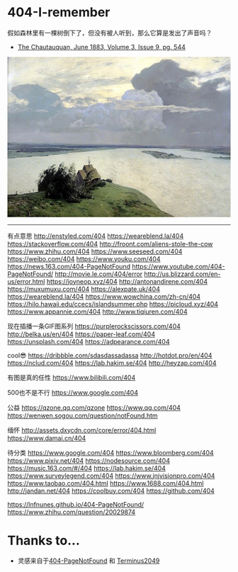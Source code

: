# 404-I-remember

假如森林里有一棵树倒下了，但没有被人听到，那么它算是发出了声音吗？
- [The Chautauquan, June 1883, Volume 3, Issue 9, pg. 544](https://www.gutenberg.org/files/49705/49705-h/49705-h.htm)

<p align="center">
    <img src=".//img/readme.jpg">
</p>

---

有点意思
http://enstyled.com/404
https://weareblend.la/404
https://stackoverflow.com/404
http://froont.com/aliens-stole-the-cow
https://www.zhihu.com/404
https://www.seeseed.com/404
https://weibo.com/404
https://www.youku.com/404
https://news.163.com/404-PageNotFound
https://www.youtube.com/404-PageNotFound/
http://movie.le.com/404/error
http://us.blizzard.com/en-us/error.html
https://joyneop.xyz/404
http://antonandirene.com/404
https://muxumuxu.com/404
https://alexpate.uk/404
https://weareblend.la/404
https://www.wowchina.com/zh-cn/404
https://hilo.hawaii.edu/ccecs/islandsummer.php
https://picloud.xyz/404
https://www.appannie.com/404
http://www.tiqiuren.com/404


现在插播一条GIF图系列
https://purplerockscissors.com/404
http://belka.us/en/404
https://paper-leaf.com/404
https://unsplash.com/404
https://adpearance.com/404


cool😎
https://dribbble.com/sdasdassadassa
http://hotdot.pro/en/404
https://nclud.com/404
https://lab.hakim.se/404
http://heyzap.com/404


有图是真的任性
https://www.bilibili.com/404


500也不是不行
https://www.google.com/404


公益
https://qzone.qq.com/qzone
https://www.qq.com/404
https://wenwen.sogou.com/question/notFound.htm


缅怀
http://assets.dxycdn.com/core/error/404.html
https://www.damai.cn/404


待分类
https://www.google.com/404
https://www.bloomberg.com/404
https://www.pixiv.net/404
https://nodesource.com/404
https://music.163.com/#/404
https://lab.hakim.se/404
https://www.surveylegend.com/404
https://www.jnjvisionpro.com/404
https://www.taobao.com/404.html
https://www.1688.com/404.html
http://jandan.net/404
https://coolbuy.com/404
https://github.com/404

https://lnfnunes.github.io/404-PageNotFound/
https://www.zhihu.com/question/20029874



# Thanks to...
- 灵感来自于[404-PageNotFound](https://github.com/lnfnunes/404-PageNotFound) 和 [Terminus2049](https://github.com/Terminus2049/Terminus2049.github.io)



